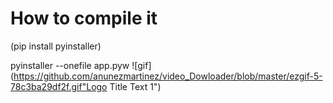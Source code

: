 # How to compile it
(pip install pyinstaller)

pyinstaller --onefile app.pyw
![gif](https://github.com/anunezmartinez/video_Dowloader/blob/master/ezgif-5-78c3ba29df2f.gif"Logo Title Text 1")

